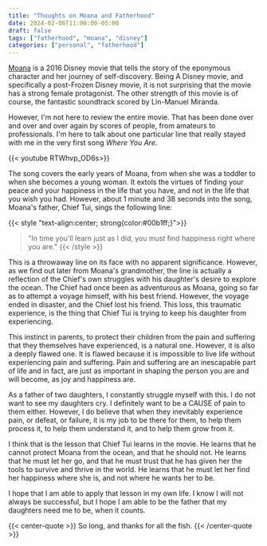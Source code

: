 ```yaml
---
title: "Thoughts on Moana and Fatherhood"
date: 2024-02-06T11:00:00-05:00
draft: false
tags: ["fatherhood", "moana", "disney"]
categories: ["personal", "fatherhood"]
---
```


[Moana](https://www.imdb.com/title/tt3521164/) is a 2016 Disney movie that tells the story of the eponymous character and her journey of self-discovery. Being A Disney movie, and specifically a post-Frozen Disney movie, it is not surprising that the movie has a strong female protagonist. The other strength of this movie is of course, the fantastic soundtrack scored by Lin-Manuel Miranda.

However, I'm not here to review the entire movie. That has been done over and over and over again by scores of people, from
amateurs to professionals. I'm here to talk about one particular line that really stayed with me in the very first song _Where You Are_.

{{< youtube RTWhvp_OD6s>}}

The song covers the early years of Moana, from when she was a toddler to when she becomes a young woman. It extols the virtues of finding your peace and your happiness in the life that you have, and not in the life that you wish you had. However, about 1 minute and 38 seconds into the song, Moana's father, Chief Tui, sings the following line:

{{< style "text-align:center; strong{color:#00b1ff;}">}}
> "In time you'll learn just as I did, you must find happiness right where you are."
{{< /style >}}

This is a throwaway line on its face with no apparent significance. However, as we find out later from Moana's grandmother, the line is actually a reflection of the Chief's own struggles with his daughter's desire to explore the ocean. The Chief had once been as adventurous as Moana, going so far as to attempt a voyage himself, with his best friend. However, the voyage ended in disaster, and the Chief lost his friend. This loss, this traumatic experience, is the thing that Chief Tui is trying to keep his daughter from experiencing.

This instinct in parents, to protect their children from the pain and suffering that they themselves have experienced, is a natural one. However, it is also a deeply flawed one. It is flawed because it is impossible to live life without experiencing pain and suffering. Pain and suffering are an inescapable part of life and in fact, are just as important in shaping the person you are and will become, as joy and happiness are.

As a father of two daughters, I constantly struggle myself with this. I do not want to see my daughters cry. I definitely want to be a CAUSE of pain to them either. However, I do believe that when they inevitably experience pain, or defeat, or failure, it is my job to be there for them, to help them process it, to help them understand it, and to help them grow from it.

I think that is the lesson that Chief Tui learns in the movie. He learns that he cannot protect Moana from the ocean, and that he should not. He learns that he must let her go, and that he must trust that he has given her the tools to survive and thrive in the world. He learns that he must let her find her happiness where she is, and not where he wants her to be.

I hope that I am able to apply that lesson in my own life. I know I will not always be successful, but I hope I am able to be the father that my daughters need me to be, when it counts.

{{< center-quote >}}
So long, and thanks for all the fish.
{{< /center-quote >}}
